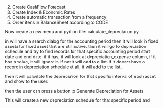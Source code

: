 2. Create CashFlow Forecast
3. Create Index & Economic Rates
4. Create automatic transaction from a frequency
5. Order itens in BalanceSheet according to CODE

Now create a new menu and python file: calculate_depreciation.py.

in will have a search dialog for the accounting period
then it will look in fixed assets for fixed asset that are still active.
then it will go to depreciation schedule and try to find records for that specific accounting period start date and end date.
if it has, it will look at depreciation_expense column, if it has a value, it will ignore it. if not it will add to a list.
if it doesnt have a record in depreciation schedule at all, it will add to the list.

then it will calculate the depreciation for that specific interval of each asset and show to the user.

then the user can press a button to Generate Depreciation for Assets

This will create a new depreciation schedule for that specific period and 